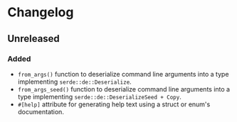 # Changelog

## Unreleased
### Added
- `from_args()` function to deserialize command line arguments into a type implementing `serde::de::Deserialize`.
- `from_args_seed()` function to deserialize command line arguments into a type implementing `serde::de::DeserializeSeed + Copy`.
- `#[help]` attribute for generating help text using a struct or enum's documentation.
